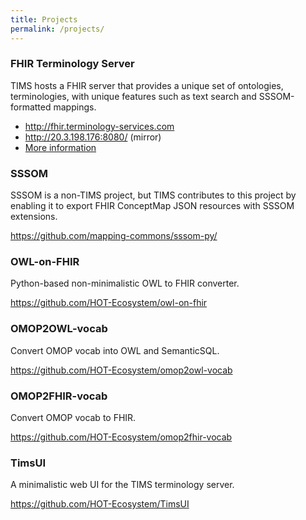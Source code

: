 ```yaml
---
title: Projects
permalink: /projects/
---
```


### FHIR Terminology Server
TIMS hosts a FHIR server that provides a unique set of ontologies, terminologies, with unique features such as text 
search and  SSSOM-formatted mappings.

- http://fhir.terminology-services.com
- http://20.3.198.176:8080/ (mirror)
- [More information](/terminology-server/)

### SSSOM
SSSOM is a non-TIMS project, but TIMS contributes to this project by enabling it to export FHIR ConceptMap JSON 
resources with SSSOM extensions. 

https://github.com/mapping-commons/sssom-py/

### OWL-on-FHIR
Python-based non-minimalistic OWL to FHIR converter.

https://github.com/HOT-Ecosystem/owl-on-fhir

### OMOP2OWL-vocab
Convert OMOP vocab into OWL and SemanticSQL.

https://github.com/HOT-Ecosystem/omop2owl-vocab

### OMOP2FHIR-vocab
Convert OMOP vocab to FHIR.

https://github.com/HOT-Ecosystem/omop2fhir-vocab

### TimsUI
A minimalistic web UI for the TIMS terminology server.

https://github.com/HOT-Ecosystem/TimsUI
